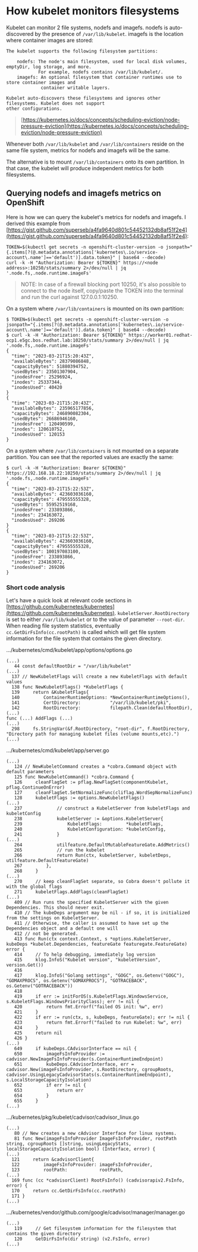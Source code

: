 # How kubelet monitors filesystems

Kubelet can monitor 2 file systems, nodefs and imagefs. nodefs is auto-discovered by the presence of `/var/lib/kubelet`.
imagefs is the location where container images are stored:

~~~
The kubelet supports the following filesystem partitions:

    nodefs: The node's main filesystem, used for local disk volumes, emptyDir, log storage, and more.
            For example, nodefs contains /var/lib/kubelet/.
    imagefs: An optional filesystem that container runtimes use to store container images and
             container writable layers.

Kubelet auto-discovers these filesystems and ignores other filesystems. Kubelet does not support
other configurations.
~~~
> [https://kubernetes.io/docs/concepts/scheduling-eviction/node-pressure-eviction](https://kubernetes.io/docs/concepts/scheduling-eviction/node-pressure-eviction)

Whenever both `/var/lib/kubelet` and `/var/lib/containers` reside on the same file system, metrics for nodefs and imagefs
will be the same.

The alternative is to mount `/var/lib/containers` onto its own partition. In that case, the kubelet will produce independent
metrics for both filesystems.

## Querying nodefs and imagefs metrics on OpenShift

Here is how we can query the kubelet's metrics for nodefs and imagefs. I derived this example from
[https://gist.github.com/superseb/a4fa9640d801c54452132db8af51f2e4](https://gist.github.com/superseb/a4fa9640d801c54452132db8af51f2e4):

~~~
TOKEN=$(kubectl get secrets -n openshift-cluster-version -o jsonpath="{.items[?(@.metadata.annotations['kubernetes\.io/service-account\.name']=='default')].data.token}" | base64 --decode)
curl -k -H "Authorization: Bearer ${TOKEN}" https://<node address>:10250/stats/summary 2>/dev/null | jq '.node.fs,.node.runtime.imageFs'
~~~
> NOTE: In case of a firewall blocking port 10250, it's also possible to connect to the node itself, copy/paste the
TOKEN into the terminal and run the curl against 127.0.0.1:10250.

On a system where `/var/lib/containers` is mounted on its own partition:

~~~
$ TOKEN=$(kubectl get secrets -n openshift-cluster-version -o jsonpath="{.items[?(@.metadata.annotations['kubernetes\.io/service-account\.name']=='default')].data.token}" | base64 --decode)
$ curl -k -H "Authorization: Bearer ${TOKEN}" https://worker01.redhat-ocp1.e5gc.bos.redhat.lab:10250/stats/summary 2>/dev/null | jq '.node.fs,.node.runtime.imageFs'
{
  "time": "2023-03-21T15:20:43Z",
  "availableBytes": 28379086848,
  "capacityBytes": 51880394752,
  "usedBytes": 23501307904,
  "inodesFree": 25296924,
  "inodes": 25337344,
  "inodesUsed": 40420
}
{
  "time": "2023-03-21T15:20:43Z",
  "availableBytes": 235965177856,
  "capacityBytes": 246890082304,
  "usedBytes": 26686946160,
  "inodesFree": 120490599,
  "inodes": 120610752,
  "inodesUsed": 120153
}
~~~

On a system where `/var/lib/containers` is not mounted on a separate partition. You can see that the reported values are
exactly the same:

~~~
$ curl -k -H "Authorization: Bearer ${TOKEN}" https://192.168.18.22:10250/stats/summary 2>/dev/null | jq '.node.fs,.node.runtime.imageFs'
{
  "time": "2023-03-21T15:22:53Z",
  "availableBytes": 423603036160,
  "capacityBytes": 479555555328,
  "usedBytes": 55952519168,
  "inodesFree": 233893866,
  "inodes": 234163072,
  "inodesUsed": 269206
}
{
  "time": "2023-03-21T15:22:53Z",
  "availableBytes": 423603036160,
  "capacityBytes": 479555555328,
  "usedBytes": 100197083100,
  "inodesFree": 233893866,
  "inodes": 234163072,
  "inodesUsed": 269206
}
~~~

### Short code analysis

Let's have a quick look at relevant code sections in [https://github.com/kubernetes/kubernetes](https://github.com/kubernetes/kubernetes).
`kubeletServer.RootDirectory` is set to either `/var/lib/kubelet` or to the value of parameter `--root-dir`.
When reading file system statistics, eventually `cc.GetDirFsInfo(cc.rootPath)` is called which will get file system information for the file system that contains the given directory.

.../kubernetes/cmd/kubelet/app/options/options.go

~~~
(...)
   44 const defaultRootDir = "/var/lib/kubelet"
(...)
  137 // NewKubeletFlags will create a new KubeletFlags with default values
  138 func NewKubeletFlags() *KubeletFlags {
  139     return &KubeletFlags{
  140         ContainerRuntimeOptions: *NewContainerRuntimeOptions(),
  141         CertDirectory:           "/var/lib/kubelet/pki",
  142         RootDirectory:           filepath.Clean(defaultRootDir),
(...)
func (...) AddFlags (...)
(...)
  298     fs.StringVar(&f.RootDirectory, "root-dir", f.RootDirectory, "Directory path for managing kubelet files (volume mounts,etc).")
(...)
~~~

.../kubernetes/cmd/kubelet/app/server.go

~~~
(...)
   124 // NewKubeletCommand creates a *cobra.Command object with default parameters
   125 func NewKubeletCommand() *cobra.Command {
   126     cleanFlagSet := pflag.NewFlagSet(componentKubelet, pflag.ContinueOnError)
   127     cleanFlagSet.SetNormalizeFunc(cliflag.WordSepNormalizeFunc)
   128     kubeletFlags := options.NewKubeletFlags()
(...)
   237             // construct a KubeletServer from kubeletFlags and kubeletConfig
   238             kubeletServer := &options.KubeletServer{
   239                 KubeletFlags:         *kubeletFlags,
   240                 KubeletConfiguration: *kubeletConfig,
   241             }
(...)
   264             utilfeature.DefaultMutableFeatureGate.AddMetrics()
   265             // run the kubelet
   266             return Run(ctx, kubeletServer, kubeletDeps, utilfeature.DefaultFeatureGate)
   267         },
   268     }
(...)
   270     // keep cleanFlagSet separate, so Cobra doesn't pollute it with the global flags
   271     kubeletFlags.AddFlags(cleanFlagSet)
(...)
   409 // Run runs the specified KubeletServer with the given Dependencies. This should never exit.
   410 // The kubeDeps argument may be nil - if so, it is initialized from the settings on KubeletServer.
   411 // Otherwise, the caller is assumed to have set up the Dependencies object and a default one will
   412 // not be generated.
   413 func Run(ctx context.Context, s *options.KubeletServer, kubeDeps *kubelet.Dependencies, featureGate featuregate.FeatureGate) error {
   414     // To help debugging, immediately log version
   415     klog.InfoS("Kubelet version", "kubeletVersion", version.Get())
   416
   417     klog.InfoS("Golang settings", "GOGC", os.Getenv("GOGC"), "GOMAXPROCS", os.Getenv("GOMAXPROCS"), "GOTRACEBACK", os.Getenv("GOTRACEBACK"))
   418
   419     if err := initForOS(s.KubeletFlags.WindowsService, s.KubeletFlags.WindowsPriorityClass); err != nil {
   420         return fmt.Errorf("failed OS init: %w", err)
   421     }
   422     if err := run(ctx, s, kubeDeps, featureGate); err != nil {
   423         return fmt.Errorf("failed to run Kubelet: %w", err)
   424     }
   425     return nil
   426 }
(...)
   649     if kubeDeps.CAdvisorInterface == nil {
   650         imageFsInfoProvider := cadvisor.NewImageFsInfoProvider(s.ContainerRuntimeEndpoint)
   651         kubeDeps.CAdvisorInterface, err = cadvisor.New(imageFsInfoProvider, s.RootDirectory, cgroupRoots, cadvisor.UsingLegacyCadvisorStats(s.ContainerRuntimeEndpoint), s.LocalStorageCapacityIsolation)
   652         if err != nil {
   653             return err
   654         }
   655     }
(...)
~~~

.../kubernetes/pkg/kubelet/cadvisor/cadvisor_linux.go

~~~
(...)
   80 // New creates a new cAdvisor Interface for linux systems.
   81 func New(imageFsInfoProvider ImageFsInfoProvider, rootPath string, cgroupRoots []string, usingLegacyStats, localStorageCapacityIsolation bool) (Interface, error) {
(...)
  121     return &cadvisorClient{
  122         imageFsInfoProvider: imageFsInfoProvider,
  123         rootPath:            rootPath,
(...)
  169 func (cc *cadvisorClient) RootFsInfo() (cadvisorapiv2.FsInfo, error) {
  170     return cc.GetDirFsInfo(cc.rootPath)
  171 }
(...)
~~~

.../kubernetes/vendor/github.com/google/cadvisor/manager/manager.go

~~~
(...)
   119     // Get filesystem information for the filesystem that contains the given directory
   120     GetDirFsInfo(dir string) (v2.FsInfo, error)
(...)
~~~
